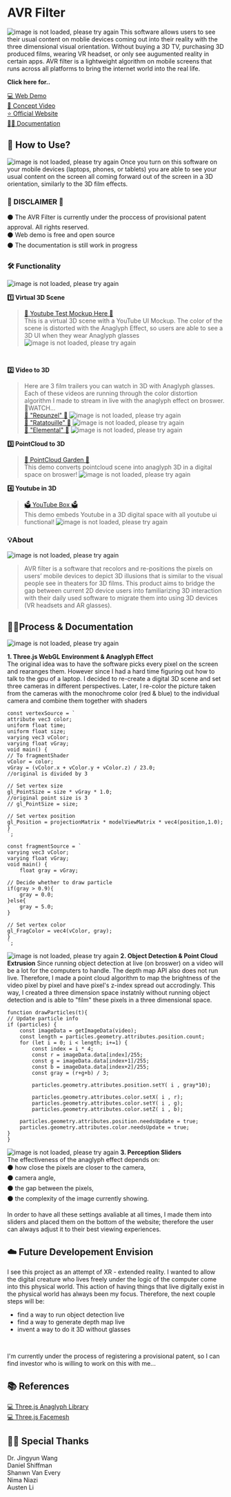 # AVR Filter
![image is not loaded, please try again](./source/poster.jpg)
This software allows users to see their usual content on moblie devices coming out into their reality with the three dimensional visual orientation. Without buying a 3D TV, purchasing 3D produced films, wearing VR headset, or only see augumented reality in certain apps. AVR filter is a lightweight algorithm on mobile screens that runs across all platforms to bring the internet world into the real life. 

**Click here for..**
>
[💻 Web Demo](https://junebee66.github.io/AVR-Filter/weglAnaglyph/nova/nova.html) </br>
[🎥 Concept Video](https://youtu.be/ntalhCrsPZo) </br>
[⭐️ Official Website](https://www.junesbee.com/avr) </br>
[✍🏻 Documentation](https://github.com/junebee66/AVR-Filter) </br>

## **🫱 How to Use?**
![image is not loaded, please try again](./source/gifs/AVR%20Home.gif)
Once you turn on this software on your mobile devices (laptops, phones, or tablets) you are able to see your usual content on the screen all coming forward out of the screen in a 3D orientation, similarly to the 3D film effects.

### **🛑 DISCLAIMER 🛑**
⚫️ The AVR Filter is currently under the proccess of provisional patent approval. All rights reserved. </br>
⚫️ Web demo is free and open source</br>
⚫️ The documentation is still work in progress

### **🛠️ Functionality**
![image is not loaded, please try again](./source/AVR%20Fearture.jpg)

**1️⃣ Virtual 3D Scene**</br>
>[📀 Youtube Test Mockup Here 📀](https://github.com/junebee66/AVR-Filter/weglAnaglyph/youtube.html)</br>
> This is a virtual 3D scene with a YouTube UI Mockup. The color of the scene is distorted with the Anaglyph Effect, so users are able to see a 3D UI when they wear Anaglyph glasses </br>
![image is not loaded, please try again](./source/gifs/youtubeUI.gif)
</br>

**2️⃣ Video to 3D**</br>
> Here are 3 film trailers you can watch in 3D with Anaglyph glasses. Each of these videos are running through the color distortion algorithm I made to stream in live with the anaglyph effect on broswer.</br>
> 📀WATCH... </br>
[📀 "Repunzel" 📀](https://junebee66.github.io/AVR-Filter/weglAnaglyph/tangled.html)
![image is not loaded, please try again](./source/gifs/repunzel2.gif)</br>
[📀 "Ratatouille" 📀](https://junebee66.github.io/AVR-Filter/weglAnaglyph/ratatouille.html)
![image is not loaded, please try again](./source/gifs/ratatouille.gif)</br>
[📀 "Elemental" 📀](https://junebee66.github.io/AVR-Filter/weglAnaglyph/index.html)
![image is not loaded, please try again](./source/gifs/elemental.gif)</br>


**3️⃣ PointCloud to 3D**</br>
>[🌸 PointCloud Garden 🌸](https://junebee66.github.io/AVR-Filter/weglAnaglyph/pointGarden.html)</br>
> This demo converts pointcloud scene into anaglyph 3D in a digital space on broswer! ![image is not loaded, please try again](./source/gifs/garden.gif)

**4️⃣ Youtube in 3D**</br>
>[🗳️ YouTube Box 🗳️](https://junebee66.github.io/AVR-Filter/weglAnaglyph/webEmbed/webpage.html)</br>
> This demo embeds Youtube in a 3D digital space with all youtube ui functional! ![image is not loaded, please try again](./source/gifs/ytBox.gif)


### **💡About**
![image is not loaded, please try again](./source/logo-black.jpg)
>AVR filter is a software that recolors and re-positions the pixels on users’ mobile devices to depict 3D illusions that is similar to the visual people see in theaters for 3D films. This product aims to bridge the gap between current 2D device users into familiarizing 3D interaction with their daily used software to migrate them into using 3D devices (VR headsets and AR glasses).

<!-- #### **⭐️ PointCloud Canvas**
_-Still in devloping stage-_
> this is 

#### **⭐️ PointCloud Canvas**
_-Still in devloping stage-_
> this is 

![image is not loaded, please try again](./source/gifs/repunzel.gif)

</br>
</br> -->

## **✍🏻Process & Documentation**
![image is not loaded, please try again](./source/design/Stroyboard%20.jpg)

**1. Three.js WebGL Environment & Anaglyph Effect**</br>
The original idea was to have the software picks every pixel on the screen and rearanges them. However since I had a hard time figuring out how to talk to the gpu of a laptop. I decided to re-create a digital 3D scene and set three cameras in different perspectives. Later, I re-color the picture taken from the cameras with the monochrome color (red & blue) to the individual camera and combine them together with shaders

    const vertexSource = `
    attribute vec3 color;
    uniform float time;
    uniform float size;
    varying vec3 vColor;
    varying float vGray;
    void main() {
    // To fragmentShader
    vColor = color;
    vGray = (vColor.x + vColor.y + vColor.z) / 23.0;
    //original is divided by 3

    // Set vertex size
    gl_PointSize = size * vGray * 1.0;
    //original point size is 3
    // gl_PointSize = size;

    // Set vertex position
    gl_Position = projectionMatrix * modelViewMatrix * vec4(position,1.0);
    }
    `;

    const fragmentSource = `
    varying vec3 vColor;
    varying float vGray;
    void main() {
        float gray = vGray;

    // Decide whether to draw particle
    if(gray > 0.9){
        gray = 0.0;
    }else{
        gray = 5.0;
    }

    // Set vertex color
    gl_FragColor = vec4(vColor, gray);
    }
    `;

![image is not loaded, please try again](./source/gifs/repunzel.gif)
**2. Object Detection & Point Cloud Extrusion**
Since running object detection at live (on broswer) on a video will be a lot for the computers to handle. The depth map API also does not run live. Therefore, I made a point cloud algorithm to map the brightness of the video pixel by pixel and have pixel's z-index spread out accrodingly. This way, I created a three dimension space instatnly without running object detection and is able to "film" these pixels in a three dimensional space.
    
    function drawParticles(t){
    // Update particle info
    if (particles) {
        const imageData = getImageData(video);
        const length = particles.geometry.attributes.position.count;
        for (let i = 0; i < length; i+=1) {
            const index = i * 4;
            const r = imageData.data[index]/255;
            const g = imageData.data[index+1]/255;
            const b = imageData.data[index+2]/255;
            const gray = (r+g+b) / 3;

            particles.geometry.attributes.position.setY( i , gray*10);
            
            particles.geometry.attributes.color.setX( i , r);
            particles.geometry.attributes.color.setY( i , g);
            particles.geometry.attributes.color.setZ( i , b);

        particles.geometry.attributes.position.needsUpdate = true;
        particles.geometry.attributes.color.needsUpdate = true;
    }
    }

![image is not loaded, please try again](./source/design/Proposal.jpg)
**3. Perception Sliders** </br>
The effectiveness of the anaglyph effect depends on: </br>
 ⚫️ how close the pixels are closer to the camera, </br>
 ⚫️ camera angle, </br>
 ⚫️ the gap between the pixels, </br>
 ⚫️ the complexity of the image currently showing.

 In order to have all these settings avaliable at all times, I made them into sliders and placed them on the bottom of the website; therefore the user can always adjust it to their best viewing experiences.


## **☁️ Future Developement Envision**
I see this project as an attempt of XR - extended reality. I wanted to allow the digital creature who lives freely under the logic of the computer come into this physical world. This action of having things that live digitally exist in the physical world has always been my focus. Therefore, the next couple steps will be:
- find a way to run object detection live
- find a way to generate depth map live
- invent a way to do it 3D without glasses
</br>

I'm currently under the process of registering a provisional patent, so I can find investor who is willing to work on this with me...

## **📚 References**
[💻 Three.js Anaglyph Library](https://github.com/mrdoob/three.js/blob/master/examples/jsm/effects/AnaglyphEffect.js) </br>
[💻 Three.js Facemesh]() </br>

## **🙏🏻 Special Thanks**
Dr. Jingyun Wang</br>
Daniel Shiffman </br>
Shanwn Van Every</br>
Nima Niazi </br>
Austen Li </br>